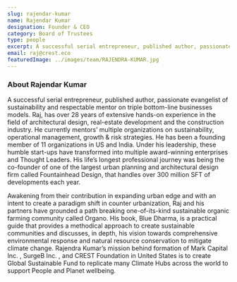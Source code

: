 ```yaml
---
slug: rajendar-kumar
name: Rajendar Kumar
designation: Founder & CEO
category: Board of Trustees
type: people
excerpt: A successful serial entrepreneur, published author, passionate evangelist of sustainability and respectable mentor on triple bottom-line businesses models. Raj, has over 28 years of extensive hands-on experience in the field of architectural design, real-estate development and the construction industry
email: raj@crest.eco
featuredImage: ../images/team/RAJENDRA-KUMAR.jpg
---
```


### About Rajendar Kumar

A successful serial entrepreneur, published author, passionate evangelist of sustainability and respectable mentor
on triple bottom-line businesses models. Raj, has over 28 years of extensive hands-on experience in the field
of architectural design, real-estate development and the construction industry. He currently mentors’ multiple
organizations on sustainability, operational management, growth & risk strategies. He has been a founding
member of 11 organizations in US and India. Under his leadership, these humble start-ups have transformed into
multiple award-winning enterprises and Thought Leaders. His life’s longest professional journey was being the
co-founder of one of the largest urban planning and architectural design firm called Fountainhead Design, that
handles over 300 million SFT of developments each year.

Awakening from their contribution in expanding urban edge and with an intent to create a paradigm shift in
counter urbanization, Raj and his partners have grounded a path breaking one-of-its-kind sustainable organic
farming community called Organo. His book, Blue Dharma, is a practical guide that provides a methodical approach
to create sustainable communities and discusses, in depth, his vision towards comprehensive environmental
response and natural resource conservation to mitigate climate change. Rajendra Kumar’s mission behind
formation of Mark Capital Inc. , SurgeB Inc. , and CREST Foundation in United States is to create Global Sustainable
Fund to replicate many Climate Hubs across the world to support People and Planet wellbeing.
